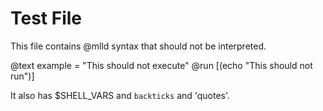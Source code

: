 # Test File

This file contains @mlld syntax that should not be interpreted.

@text example = "This should not execute"
@run [(echo "This should not run")]

It also has $SHELL_VARS and `backticks` and 'quotes'.